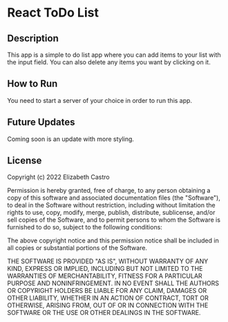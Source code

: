 # React ToDo List

## Description
This app is a simple to do list app where you can add items to your list with the input field. You can also delete any items you want by clicking on it.
## How to Run
You need to start a server of your choice in order to run this app.
## Future Updates
Coming soon is an update with more styling.
## License
Copyright (c) 2022 Elizabeth Castro

Permission is hereby granted, free of charge, to any person obtaining a copy of this software and associated documentation files (the "Software"), to deal in the Software without restriction, including without limitation the rights to use, copy, modify, merge, publish, distribute, sublicense, and/or sell copies of the Software, and to permit persons to whom the Software is furnished to do so, subject to the following conditions:

The above copyright notice and this permission notice shall be included in all copies or substantial portions of the Software.

THE SOFTWARE IS PROVIDED "AS IS", WITHOUT WARRANTY OF ANY KIND, EXPRESS OR IMPLIED, INCLUDING BUT NOT LIMITED TO THE WARRANTIES OF MERCHANTABILITY, FITNESS FOR A PARTICULAR PURPOSE AND NONINFRINGEMENT. IN NO EVENT SHALL THE AUTHORS OR COPYRIGHT HOLDERS BE LIABLE FOR ANY CLAIM, DAMAGES OR OTHER LIABILITY, WHETHER IN AN ACTION OF CONTRACT, TORT OR OTHERWISE, ARISING FROM, OUT OF OR IN CONNECTION WITH THE SOFTWARE OR THE USE OR OTHER DEALINGS IN THE SOFTWARE.
